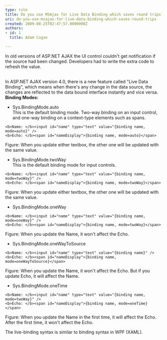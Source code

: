 ```yaml
---
type: rule
title: Do you use MSAjax for Live Data Binding which saves round trips?
uri: do-you-use-msajax-for-live-data-binding-which-saves-round-trips
created: 2009-08-25T02:47:57.0000000Z
authors:
- id: 1
  title: Adam Cogan

---
```


 In old versions of ASP.NET AJAX the UI control couldn't get notification if the source had been changed. Developers had to write the extra code to refresh the value.

<br>In ASP.NET AJAX version 4.0, there is a new feature called "Live Data Binding", which means when there's any change in the data source, the changes are reflected to the data bound interface instantly and vice versa.  <br> **Binding Modes:** 

- Sys.BindingMode.auto
<br>    This is the default binding mode. Two-way binding on an input control, and one-way binding on a context-type elements such as spans.<br>    

```
<b>Name: </b><input id="name" type="text" value="{binding name, mode=auto}" />
<b>Echo: </b><span id="nameDisplay">{binding name, mode=auto}</span>
```

Figure: When you update either textbox, the other one will be updated with the same value.
- Sys.BindingMode.twoWay
<br>    This is the default binding mode for input controls.<br>    

```
<b>Name: </b><input id="name" type="text" value="{binding name, mode=twoWay}" />
<b>Echo: </b><span id="nameDisplay">{binding name, mode=twoWay}</span>
```

Figure: When you update either textbox, the other one will be updated with the same value.
- Sys.BindingMode.oneWay <br>    

```
<b>Name: </b><input id="name" type="text" value="{binding name, mode=oneWay}" />
<b>Echo: </b><span id="nameDisplay">{binding name, mode=twoWay}</span>
```

Figure: When you update the Name, it won't affect the Echo.
- Sys.BindingMode.oneWayToSource


```
<b>Name: </b><input id="name" type="text" value="{binding name}" />
<b>Echo: </b><span id="nameDisplay">{binding name, mode=oneWayToSource}</span>
```

Figure: When you update the Name, it won't affect the Echo. But if you update Echo, it will affect the Name.
- Sys.BindingMode.oneTime<br>    

```
<b>Name: </b><input id="name" type="text" value="{binding name, mode=twoWay}" />
<b>Echo: </b><span id="nameDisplay">{binding name, mode=oneTime}</span>
```

Figure: When you update the Name in the first time, it will affect the Echo. After the first time, it won't affect the Echo.

 The live-binding syntax is similar to binding syntax in WPF (XAML).    
